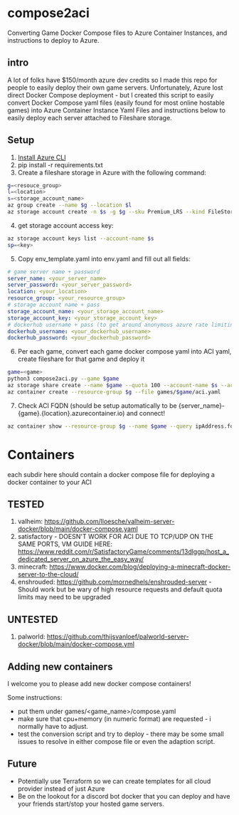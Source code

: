 # compose2aci
Converting Game Docker Compose files to Azure Container Instances, and instructions to deploy to Azure.

## intro
A lot of folks have $150/month azure dev credits so I made this repo for people to easily deploy their own game servers. Unfortunately, Azure lost direct Docker Compose deployment - but I created this script to easily convert Docker Compose yaml files (easily found for most online hostable games) into Azure Container Instance Yaml Files and instructions below to easily deploy each server attached to Fileshare storage.

## Setup

1. [Install Azure CLI](https://learn.microsoft.com/en-us/cli/azure/install-azure-cli)
2. pip install -r requirements.txt
3. Create a fileshare storage in Azure with the following command:
```bash
g=<resouce_group>
l=<location>
s=<storage_account_name>
az group create --name $g --location $l
az storage account create -n $s -g $g --sku Premium_LRS --kind FileStorage
```
4. get storage account access key:
```bash
az storage account keys list --account-name $s
sp=<key>
```
5. Copy env_template.yaml into env.yaml and fill out all fields:
```yaml
# game server name + password
server_name: <your_server_name>
server_password: <your_server_password>
location: <your_location>
resource_group: <your_resource_group>
# storage account name + pass
storage_account_name: <your_storage_account_name>
storage_account_key: <your_storage_account_key>
# dockerhub username + pass (to get around anonymous azure rate limiting from dockerhub)
dockerhub_username: <your_dockerhub_username>
dockerhub_password: <your_dockerhub_password>
```
6. Per each game, convert each game docker compose yaml into ACI yaml, create fileshare for that game and deploy it
```bash
game=<game>
python3 compose2aci.py --game $game
az storage share create --name $game --quota 100 --account-name $s --account-key $sp
az container create --resource-group $g --file games/$game/aci.yaml
```

7. Check ACI FQDN (should be setup automatically to be {server_name}-{game}.{location}.azurecontainer.io) and connect!
```bash
az container show --resource-group $g --name $game --query ipAddress.fqdn
```

# Containers

each subdir here should contain a docker compose file for deploying a docker container to your ACI

## TESTED
1. valheim: https://github.com/lloesche/valheim-server-docker/blob/main/docker-compose.yaml
2. satisfactory - DOESN'T WORK  FOR ACI DUE TO TCP/UDP ON THE SAME PORTS, VM GUIDE HERE: https://www.reddit.com/r/SatisfactoryGame/comments/13dlggp/host_a_dedicated_server_on_azure_the_easy_way/
3. minecraft: https://www.docker.com/blog/deploying-a-minecraft-docker-server-to-the-cloud/
4. enshrouded: https://github.com/mornedhels/enshrouded-server - Should work but be wary of high resource requests and default quota limits may need to be upgraded

## UNTESTED
1. palworld: https://github.com/thijsvanloef/palworld-server-docker/blob/main/docker-compose.yml

## Adding new containers
I welcome you to please add new docker compose containers!

Some instructions:
* put them under games/<game_name>/compose.yaml
* make sure that cpu+memory (in numeric format) are requested - i normally have to adjust.
* test the conversion script and try to deploy - there may be some small issues to resolve in either compose file or even the adaption script.

## Future
* Potentially use Terraform so we can create templates for all cloud provider instead of just Azure
* Be on the lookout for a discord bot docker that you can deploy and have your friends start/stop your hosted game servers.
